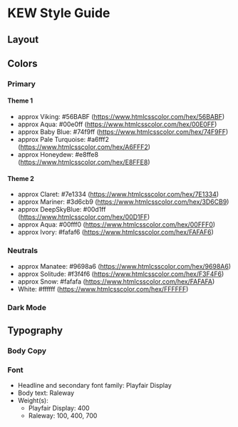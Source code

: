 # KEW Style Guide

## Layout

## Colors

### Primary
#### Theme 1
- approx Viking: #56BABF (https://www.htmlcsscolor.com/hex/56BABF)
- approx Aqua: #00e0ff (https://www.htmlcsscolor.com/hex/00E0FF)
- approx Baby Blue: #74f9ff (https://www.htmlcsscolor.com/hex/74F9FF)
- approx Pale Turquoise: #a6fff2 (https://www.htmlcsscolor.com/hex/A6FFF2)
- approx Honeydew: #e8ffe8 (https://www.htmlcsscolor.com/hex/E8FFE8)

#### Theme 2
- approx Claret: #7e1334 (https://www.htmlcsscolor.com/hex/7E1334)
- approx Mariner: #3d6cb9 (https://www.htmlcsscolor.com/hex/3D6CB9)
- approx DeepSkyBlue: #00d1ff (https://www.htmlcsscolor.com/hex/00D1FF)
- approx Aqua: #00fff0 (https://www.htmlcsscolor.com/hex/00FFF0)
- approx Ivory: #fafaf6 (https://www.htmlcsscolor.com/hex/FAFAF6)

### Neutrals
- approx Manatee: #9698a6 (https://www.htmlcsscolor.com/hex/9698A6)
- approx Solitude: #f3f4f6 (https://www.htmlcsscolor.com/hex/F3F4F6)
- approx Snow: #fafafa (https://www.htmlcsscolor.com/hex/FAFAFA)
- White: #ffffff (https://www.htmlcsscolor.com/hex/FFFFFF)

### Dark Mode

## Typography

### Body Copy


### Font
- Headline and secondary font family: Playfair Display
- Body text: Raleway
- Weight(s):
  - Playfair Display: 400
  - Raleway: 100, 400, 700

